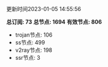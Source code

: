 更新时间2023-01-05 14:55:56

**总订阅: 73**
**总节点: 1694**
**有效节点: 806**
- trojan节点: 106
- ss节点: 499
- v2ray节点: 198
- ssr节点: 3
